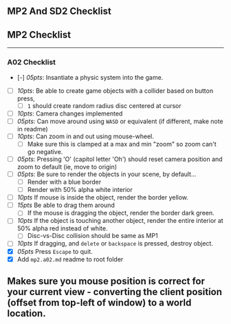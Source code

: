 MP2 And SD2 Checklist
------

## MP2 Checklist
------

### A02 Checklist

- [-] *05pts*: Insantiate a physic system into the game.
- [ ] *10pts*: Be able to create game objects with a collider based on button press,
    - [ ] `1` should create random radius disc centered at cursor
- [ ] *10pts*: Camera changes implemented
- [ ] *05pts*: Can move around using `WASD` or equivalent (if different, make note in readme)
- [ ] *10pts*: Can zoom in and out using mouse-wheel.
    - [ ] Make sure this is clamped at a max and min "zoom" so zoom can't go negative.
- [ ] *05pts*: Pressing 'O' (capitol letter 'Oh') should reset camera position and zoom to default (ie, move to origin)
- [ ] *05pts*: Be sure to render the objects in your scene, by default...
    - [ ] Render with a blue border
    - [ ] Render with 50% alpha white interior
- [ ] *10pts* If mouse is inside the object, render the border yellow.
- [ ] *15pts* Be able to drag them around
    - [ ] If the mouse is dragging the object, render the border dark green.
- [ ] *10pts* If the object is touching another object, render the entire interior at 50% alpha red instead of white.
    - [ ] Disc-vs-Disc collision should be same as MP1
- [ ] *10pts* If dragging, and `delete` or `backspace` is pressed, destroy object.
- [x] *05pts* Press `Escape` to quit.
- [x] Add `mp2.a02.md` readme to root folder

Makes sure you mouse position is correct for your current view - converting the client position (offset from top-left of window) to a world location.
------
